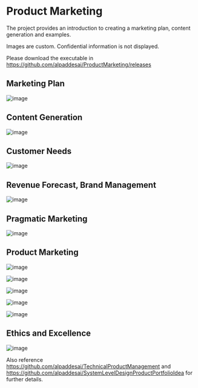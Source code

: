 # Product Marketing

The project provides an introduction to creating a marketing plan, content generation and examples.

Images are custom. Confidential information is not displayed.

Please download the executable in https://github.com/alpaddesai/ProductMarketing/releases

## Marketing Plan 
![image](MarketingPlan.png)

## Content Generation
![image](ContentGeneration.png)

## Customer Needs
![image](CustomerNeeds.png)

## Revenue Forecast, Brand Management
![image](RevenueForecast.png)

## Pragmatic Marketing 
![image](PragmaticMarketingCertificate.jpg)

## Product Marketing 
![image](image1.jpg)

![image](Image2.jpg)

![image](image3.jpg)

![image](image4.jpg)

![image](image5.jpg)

## Ethics and Excellence
![image](EthicsandExcellence.png)

Also reference https://github.com/alpaddesai/TechnicalProductManagement and https://github.com/alpaddesai/SystemLevelDesignProductPortfolioIdea for further details.
